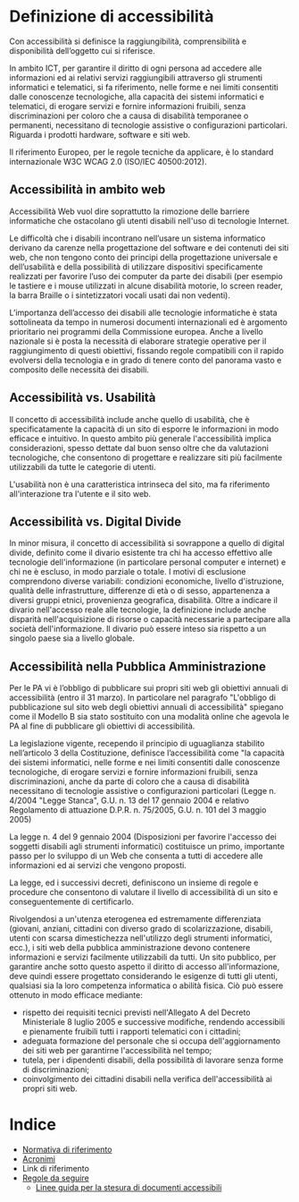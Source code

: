 # Definizione di accessibilità

Con accessibilità si definisce la raggiungibilità, comprensibilità e disponibilità dell’oggetto cui si riferisce.

In ambito ICT, per garantire il diritto di ogni persona ad accedere alle informazioni ed ai relativi servizi raggiungibili attraverso gli strumenti informatici e telematici, si fa riferimento, nelle forme e nei limiti consentiti dalle conoscenze tecnologiche, alla capacità dei sistemi informatici e telematici, di erogare servizi e fornire informazioni fruibili, senza discriminazioni per coloro che a causa di disabilità temporanee o permanenti, necessitano di tecnologie assistive o configurazioni particolari. Riguarda i prodotti hardware, software e siti web.

Il riferimento Europeo, per le regole tecniche da applicare, è lo standard internazionale W3C WCAG 2.0 (ISO/IEC 40500:2012).

## Accessibilità in ambito web

Accessibilità Web vuol dire soprattutto la rimozione delle barriere informatiche che ostacolano gli utenti disabili nell'uso di tecnologie Internet.

Le difficoltà che i disabili incontrano nell’usare un sistema informatico derivano da carenze nella progettazione del software e dei contenuti dei siti web, che non tengono conto dei principi della progettazione universale e dell’usabilità e della possibilità di utilizzare dispositivi specificamente realizzati per favorire l’uso dei computer da parte dei disabili (per esempio le tastiere e i mouse utilizzati in alcune disabilità motorie, lo screen reader, la barra Braille o i sintetizzatori vocali usati dai non vedenti).

L’importanza dell’accesso dei disabili alle tecnologie informatiche è stata sottolineata da tempo in numerosi documenti internazionali ed è argomento prioritario nei programmi della Commissione europea. Anche a livello nazionale si è posta la necessità di elaborare strategie operative per il raggiungimento di questi obiettivi, fissando regole compatibili con il rapido evolversi della tecnologia e in grado di tenere conto del panorama vasto e composito delle necessità dei disabili.

## Accessibilità vs. Usabilità

Il concetto di accessibilità include anche quello di usabilità, che è specificatamente la capacità di un sito di esporre le informazioni in modo efficace e intuitivo. In questo ambito più generale l'accessibilità implica considerazioni, spesso dettate dal buon senso oltre che da valutazioni tecnologiche, che consentono di progettare e realizzare siti più facilmente utilizzabili da tutte le categorie di utenti.

L'usabilità non è una caratteristica intrinseca del sito, ma fa riferimento all'interazione tra l'utente e il sito web.

## Accessibilità vs. Digital Divide

In minor misura, il concetto di accessibilità si sovrappone a quello di digital divide, definito come il divario esistente tra chi ha accesso effettivo alle tecnologie dell'informazione (in particolare personal computer e internet) e chi ne è escluso, in modo parziale o totale. I motivi di esclusione comprendono diverse variabili: condizioni economiche, livello d'istruzione, qualità delle infrastrutture, differenze di età o di sesso, appartenenza a diversi gruppi etnici, provenienza geografica, disabilità. Oltre a indicare il divario nell'accesso reale alle tecnologie, la definizione include anche disparità nell'acquisizione di risorse o capacità necessarie a partecipare alla società dell'informazione. Il divario può essere inteso sia rispetto a un singolo paese sia a livello globale.

## Accessibilità nella Pubblica Amministrazione

Per le PA vi è l’obbligo di pubblicare sui propri siti web gli obiettivi annuali di accessibilità (entro il 31 marzo).
In particolare nel paragrafo "L'obbligo di pubblicazione sul sito web degli obiettivi annuali di accessibilità" spiegano come il Modello B sia stato sostituito con una modalità online che agevola le PA al fine di pubblicare gli obiettivi di accessibilità.

La legislazione vigente, recependo il principio di uguaglianza stabilito nell’articolo 3 della Costituzione, definisce l’accessibilità come "la capacità dei sistemi informatici, nelle forme e nei limiti consentiti dalle conoscenze tecnologiche, di erogare servizi e fornire informazioni fruibili, senza discriminazioni, anche da parte di coloro che a causa di disabilità necessitano di tecnologie assistive o configurazioni particolari (Legge n. 4/2004 "Legge Stanca", G.U. n. 13 del 17 gennaio 2004 e relativo Regolamento di attuazione D.P.R. n. 75/2005, G.U. n. 101 del 3 maggio 2005)

La legge n. 4 del 9 gennaio 2004 (Disposizioni per favorire l'accesso dei soggetti disabili agli strumenti informatici) costituisce un primo, importante passo per lo sviluppo di un Web che consenta a tutti di accedere alle informazioni ed ai servizi che vengono proposti.

La legge, ed i successivi decreti, definiscono un insieme di regole e procedure che consentono di valutare il livello di accessibilità di un sito e conseguentemente di certificarlo.

Rivolgendosi a un'utenza eterogenea ed estremamente differenziata (giovani, anziani, cittadini con diverso grado di scolarizzazione, disabili, utenti con scarsa dimestichezza nell'utilizzo degli strumenti informatici, ecc.), i siti web della pubblica amministrazione devono contenere informazioni e servizi facilmente utilizzabili da tutti. Un sito pubblico, per garantire anche sotto questo aspetto il diritto di accesso all'informazione, deve quindi essere progettato considerando le esigenze di tutti gli utenti, qualsiasi sia la loro competenza informatica o abilità fisica. Ciò può essere ottenuto in modo efficace mediante:

* rispetto dei requisiti tecnici previsti nell'Allegato A del Decreto Ministeriale 8 luglio 2005 e successive modifiche, rendendo accessibili e pienamente fruibili tutti i rapporti telematici con i cittadini;
* adeguata formazione del personale che si occupa dell'aggiornamento dei siti web per garantirne l'accessibilità nel tempo;
* tutela, per i dipendenti disabili, della possibilità di lavorare senza forme di discriminazioni;
* coinvolgimento dei cittadini disabili nella verifica dell'accessibilità ai propri siti web.

# Indice

* [Normativa di riferimento](normativa.md)
* [Acronimi](acronimi.md)
* Link di riferimento
* [Regole da seguire](regole-da-seguire.md)
  * [Linee guida per la stesura di documenti accessibili](linee-guida-documenti.md)

